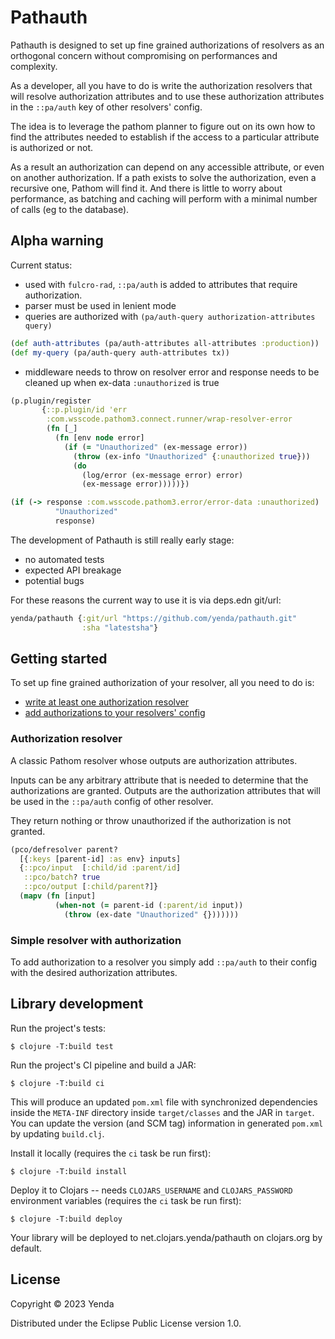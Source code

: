 # Pathauth

  Pathauth is designed to set up fine grained authorizations of resolvers as an orthogonal
  concern without compromising on performances and complexity.
  
  As a developer, all you have to do is write the authorization resolvers that will resolve authorization attributes and to use these authorization attributes in the `::pa/auth` key of other resolvers' config.
  
  The idea is to leverage the pathom planner to figure out on its own how to find the attributes needed to establish if the access to a particular attribute is authorized or not.
  
 As a result an authorization can depend on any accessible attribute, or even on another authorization. If a path exists to solve the authorization, even a recursive one, Pathom will find it. And there is little to worry about performance, as batching and caching will perform with a minimal number of calls (eg to the database).

## Alpha warning

Current status:
- used with `fulcro-rad`, `::pa/auth` is added to attributes that require authorization.
- parser must be used in lenient mode
- queries are authorized with `(pa/auth-query authorization-attributes query)`
```clojure
(def auth-attributes (pa/auth-attributes all-attributes :production))
(def my-query (pa/auth-query auth-attributes tx))
```

- middleware needs to throw on resolver error and response needs to be cleaned up when ex-data `:unauthorized` is true

```clojure
(p.plugin/register
       {::p.plugin/id 'err
        :com.wsscode.pathom3.connect.runner/wrap-resolver-error
        (fn [_]
          (fn [env node error]
            (if (= "Unauthorized" (ex-message error))
              (throw (ex-info "Unauthorized" {:unauthorized true}))
              (do
                (log/error (ex-message error) error)
                (ex-message error)))))})
```

```clojure
(if (-> response :com.wsscode.pathom3.error/error-data :unauthorized)
          "Unauthorized"
          response)
```
The development of Pathauth is still really early stage:
- no automated tests
- expected API breakage
- potential bugs

For these reasons the current way to use it is via deps.edn git/url:
```clojure
yenda/pathauth {:git/url "https://github.com/yenda/pathauth.git"
                :sha "latestsha"}
```

## Getting started

To set up fine grained authorization of your resolver, all you need to do is:
- [write at least one authorization resolver](#authorization-resolver)
- [add authorizations to your resolvers' config](#simple-resolver-with-authorization)


### Authorization resolver

A classic Pathom resolver whose outputs are authorization attributes.

Inputs can be any arbitrary attribute that is needed to determine that the authorizations are granted.
Outputs are the authorization attributes that will be used in the `::pa/auth` config of other resolver.

They return nothing or throw unauthorized if the authorization is not granted.

```clojure
(pco/defresolver parent?
  [{:keys [parent-id] :as env} inputs]
  {::pco/input  [:child/id :parent/id]
   ::pco/batch? true
   ::pco/output [:child/parent?]}
  (mapv (fn [input]
          (when-not (= parent-id (:parent/id input))
            (throw (ex-date "Unauthorized" {}))))))
```


### Simple resolver with authorization

To add authorization to a resolver you simply add `::pa/auth` to their config with the desired authorization attributes.

## Library development

Run the project's tests:

    $ clojure -T:build test

Run the project's CI pipeline and build a JAR:

    $ clojure -T:build ci

This will produce an updated `pom.xml` file with synchronized dependencies inside the `META-INF`
directory inside `target/classes` and the JAR in `target`. You can update the version (and SCM tag)
information in generated `pom.xml` by updating `build.clj`.

Install it locally (requires the `ci` task be run first):

    $ clojure -T:build install

Deploy it to Clojars -- needs `CLOJARS_USERNAME` and `CLOJARS_PASSWORD` environment
variables (requires the `ci` task be run first):

    $ clojure -T:build deploy

Your library will be deployed to net.clojars.yenda/pathauth on clojars.org by default.

## License

Copyright © 2023 Yenda

Distributed under the Eclipse Public License version 1.0.
